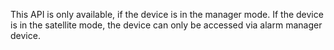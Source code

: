 This API is only available, if the device is in the manager mode. If the device is in the satellite mode, the device can only be accessed via alarm manager device.
